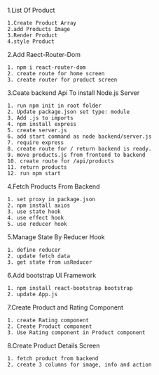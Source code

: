 1.List Of Product

    1.Create Product Array
    2.add Products Image
    3.Render Product
    4.style Product

2.Add Raect-Router-Dom 

    1. npm i react-router-dom
    2. create route for home screen
    3. create router for product screen
   
3.Ceate backend Api To install Node.js Server

    1. run npm init in root folder
    2. Update package.json set type: module
    3. Add .js to imports
    4. npm install express
    5. create server.js
    6. add start command as node backend/server.js
    7. require express
    8. create route for / return backend is ready.
    9. move products.js from frontend to backend
    10. create route for /api/products
    11. return products
    12. run npm start

4.Fetch Products From Backend

    1. set proxy in package.json
    2. npm install axios
    3. use state hook
    4. use effect hook
    5. use reducer hook
   
 5.Manage State By Reducer Hook

    1. define reducer
    2. update fetch data
    3. get state from usReducer
   
6.Add bootstrap UI Framework

    1. npm install react-bootstrap bootstrap
    2. update App.js

7.Create Product and Rating Component

    1. create Rating component
    2. Create Product component
    3. Use Rating component in Product component

8.Create Product Details Screen

    1. fetch product from backend
    2. create 3 columns for image, info and action